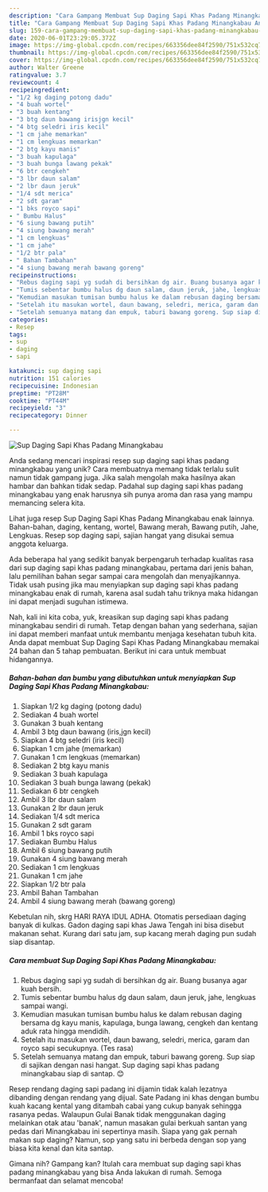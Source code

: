 ```yaml
---
description: "Cara Gampang Membuat Sup Daging Sapi Khas Padang Minangkabau Anti Gagal"
title: "Cara Gampang Membuat Sup Daging Sapi Khas Padang Minangkabau Anti Gagal"
slug: 159-cara-gampang-membuat-sup-daging-sapi-khas-padang-minangkabau-anti-gagal
date: 2020-06-01T23:29:05.372Z
image: https://img-global.cpcdn.com/recipes/663356dee84f2590/751x532cq70/sup-daging-sapi-khas-padang-minangkabau-foto-resep-utama.jpg
thumbnail: https://img-global.cpcdn.com/recipes/663356dee84f2590/751x532cq70/sup-daging-sapi-khas-padang-minangkabau-foto-resep-utama.jpg
cover: https://img-global.cpcdn.com/recipes/663356dee84f2590/751x532cq70/sup-daging-sapi-khas-padang-minangkabau-foto-resep-utama.jpg
author: Walter Greene
ratingvalue: 3.7
reviewcount: 4
recipeingredient:
- "1/2 kg daging potong dadu"
- "4 buah wortel"
- "3 buah kentang"
- "3 btg daun bawang irisjgn kecil"
- "4 btg seledri iris kecil"
- "1 cm jahe memarkan"
- "1 cm lengkuas memarkan"
- "2 btg kayu manis"
- "3 buah kapulaga"
- "3 buah bunga lawang pekak"
- "6 btr cengkeh"
- "3 lbr daun salam"
- "2 lbr daun jeruk"
- "1/4 sdt merica"
- "2 sdt garam"
- "1 bks royco sapi"
- " Bumbu Halus"
- "6 siung bawang putih"
- "4 siung bawang merah"
- "1 cm lengkuas"
- "1 cm jahe"
- "1/2 btr pala"
- " Bahan Tambahan"
- "4 siung bawang merah bawang goreng"
recipeinstructions:
- "Rebus daging sapi yg sudah di bersihkan dg air. Buang busanya agar kuah bersih."
- "Tumis sebentar bumbu halus dg daun salam, daun jeruk, jahe, lengkuas sampai wangi."
- "Kemudian masukan tumisan bumbu halus ke dalam rebusan daging bersama dg kayu manis, kapulaga, bunga lawang, cengkeh dan kentang aduk rata hingga mendidih."
- "Setelah itu masukan wortel, daun bawang, seledri, merica, garam dan royco sapi secukupnya. (Tes rasa)"
- "Setelah semuanya matang dan empuk, taburi bawang goreng. Sup siap di sajikan dengan nasi hangat. Sup daging sapi khas padang minangkabau siap di santap. 😊"
categories:
- Resep
tags:
- sup
- daging
- sapi

katakunci: sup daging sapi 
nutrition: 151 calories
recipecuisine: Indonesian
preptime: "PT28M"
cooktime: "PT44M"
recipeyield: "3"
recipecategory: Dinner

---
```



![Sup Daging Sapi Khas Padang Minangkabau](https://img-global.cpcdn.com/recipes/663356dee84f2590/751x532cq70/sup-daging-sapi-khas-padang-minangkabau-foto-resep-utama.jpg)

Anda sedang mencari inspirasi resep sup daging sapi khas padang minangkabau yang unik? Cara membuatnya memang tidak terlalu sulit namun tidak gampang juga. Jika salah mengolah maka hasilnya akan hambar dan bahkan tidak sedap. Padahal sup daging sapi khas padang minangkabau yang enak harusnya sih punya aroma dan rasa yang mampu memancing selera kita.

Lihat juga resep Sup Daging Sapi Khas Padang Minangkabau enak lainnya. Bahan-bahan, daging, kentang, wortel, Bawang merah, Bawang putih, Jahe, Lengkuas. Resep sop daging sapi, sajian hangat yang disukai semua anggota keluarga.

Ada beberapa hal yang sedikit banyak berpengaruh terhadap kualitas rasa dari sup daging sapi khas padang minangkabau, pertama dari jenis bahan, lalu pemilihan bahan segar sampai cara mengolah dan menyajikannya. Tidak usah pusing jika mau menyiapkan sup daging sapi khas padang minangkabau enak di rumah, karena asal sudah tahu triknya maka hidangan ini dapat menjadi suguhan istimewa.


Nah, kali ini kita coba, yuk, kreasikan sup daging sapi khas padang minangkabau sendiri di rumah. Tetap dengan bahan yang sederhana, sajian ini dapat memberi manfaat untuk membantu menjaga kesehatan tubuh kita. Anda dapat membuat Sup Daging Sapi Khas Padang Minangkabau memakai 24 bahan dan 5 tahap pembuatan. Berikut ini cara untuk membuat hidangannya.

<!--inarticleads1-->

##### Bahan-bahan dan bumbu yang dibutuhkan untuk menyiapkan Sup Daging Sapi Khas Padang Minangkabau:

1. Siapkan 1/2 kg daging (potong dadu)
1. Sediakan 4 buah wortel
1. Gunakan 3 buah kentang
1. Ambil 3 btg daun bawang (iris,jgn kecil)
1. Siapkan 4 btg seledri (iris kecil)
1. Siapkan 1 cm jahe (memarkan)
1. Gunakan 1 cm lengkuas (memarkan)
1. Sediakan 2 btg kayu manis
1. Sediakan 3 buah kapulaga
1. Sediakan 3 buah bunga lawang (pekak)
1. Sediakan 6 btr cengkeh
1. Ambil 3 lbr daun salam
1. Gunakan 2 lbr daun jeruk
1. Sediakan 1/4 sdt merica
1. Gunakan 2 sdt garam
1. Ambil 1 bks royco sapi
1. Sediakan  Bumbu Halus
1. Ambil 6 siung bawang putih
1. Gunakan 4 siung bawang merah
1. Sediakan 1 cm lengkuas
1. Gunakan 1 cm jahe
1. Siapkan 1/2 btr pala
1. Ambil  Bahan Tambahan
1. Ambil 4 siung bawang merah (bawang goreng)


Kebetulan nih, skrg HARI RAYA IDUL ADHA. Otomatis persediaan daging banyak di kulkas. Gadon daging sapi khas Jawa Tengah ini bisa disebut makanan sehat. Kurang dari satu jam, sup kacang merah daging pun sudah siap disantap. 

<!--inarticleads2-->

##### Cara membuat Sup Daging Sapi Khas Padang Minangkabau:

1. Rebus daging sapi yg sudah di bersihkan dg air. Buang busanya agar kuah bersih.
1. Tumis sebentar bumbu halus dg daun salam, daun jeruk, jahe, lengkuas sampai wangi.
1. Kemudian masukan tumisan bumbu halus ke dalam rebusan daging bersama dg kayu manis, kapulaga, bunga lawang, cengkeh dan kentang aduk rata hingga mendidih.
1. Setelah itu masukan wortel, daun bawang, seledri, merica, garam dan royco sapi secukupnya. (Tes rasa)
1. Setelah semuanya matang dan empuk, taburi bawang goreng. Sup siap di sajikan dengan nasi hangat. Sup daging sapi khas padang minangkabau siap di santap. 😊


Resep rendang daging sapi padang ini dijamin tidak kalah lezatnya dibanding dengan rendang yang dijual. Sate Padang ini khas dengan bumbu kuah kacang kental yang ditambah cabai yang cukup banyak sehingga rasanya pedas. Walaupun Gulai Banak tidak menggunakan daging melainkan otak atau &#39;banak&#39;, namun masakan gulai berkuah santan yang pedas dari Minangkabau ini sepertinya masih. Siapa yang gak pernah makan sup daging? Namun, sop yang satu ini berbeda dengan sop yang biasa kita kenal dan kita santap. 

Gimana nih? Gampang kan? Itulah cara membuat sup daging sapi khas padang minangkabau yang bisa Anda lakukan di rumah. Semoga bermanfaat dan selamat mencoba!
